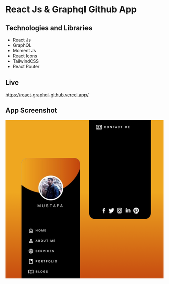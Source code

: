 # React Js & Graphql Github App

## Technologies and Libraries

- React Js
- GraphQL
- Moment Js
- React Icons
- TailwindCSS
- React Router

## Live
https://react-graphql-github.vercel.app/

  
## App Screenshot

<img align="center" width="600" src="https://github.com/mustafakaracuha/cool-sidebar/blob/main/assest/images/side.png" />

  
